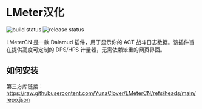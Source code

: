 # LMeter汉化

![build status](https://github.com/lichie567/LMeter/actions/workflows/build-debug.yml/badge.svg?branch=main)
![release status](https://github.com/lichie567/LMeter/actions/workflows/release.yml/badge.svg)

LMeterCN 是一款 Dalamud 插件，用于显示你的 ACT 战斗日志数据。该插件旨在提供高度可定制的 DPS/HPS 计量器，无需依赖笨重的网页界面。

## 如何安装

第三方库链接：https://raw.githubusercontent.com/YunaClover/LMeterCN/refs/heads/main/repo.json
